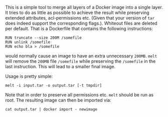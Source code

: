 This is a simple tool to merge all layers of a Docker image into a single
layer. It tries to do as little as possible to achieve the result while
preserving extended attributes, acl-permissions etc. (Given that your version
of `tar` does indeed support the corresponding flags.). Whiteout files are
deleted per default. That is a Dockerfile that contains the following
instructions:

```
RUN truncate --size 200M /somefile
RUN unlink /somefile
RUN echo bla > /somefile
```

would normally cause an image to have an extra unnecessary `200MB`. `melt` will
remove the `200MB` file `/somefile` while preserving the `/somefile` in the
last instruction. This will lead to a smaller final image.

Usage is pretty simple:

```
melt -i input.tar -o output.tar [-t tmpdir]
```

Note that in order to preserve all permissions etc. `melt` should be run as
root. The resulting image can then be imported via:

```
cat output.tar | docker import - newimage
```
